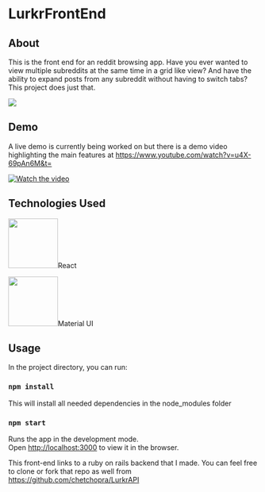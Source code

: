 # LurkrFrontEnd

## About
This is the front end for an reddit browsing app. Have you ever wanted to view multiple subreddits at the same time in a grid like view? And have the ability to expand posts from any subreddit without having to switch tabs? This project does just that. 

<img src="https://media.giphy.com/media/W5Cyzp04jWojGq6iYj/giphy.gif">

## Demo
A live demo is currently being worked on but there is a demo video highlighting the main features at 
https://www.youtube.com/watch?v=u4X-69pAn6M&t=
 
[![Watch the video](https://i.imgur.com/vKb2F1B.png)](https://www.youtube.com/watch?v=u4X-69pAn6M&t=)

## Technologies Used
<img src="https://icons-for-free.com/iconfiles/png/512/design+development+facebook+framework+mobile+react+icon-1320165723839064798.png" style="100px;height:100px;">React</img>

<img src="https://material-ui.com/static/brand.png" style="width:100px;height:100px;">Material UI</img>

## Usage

In the project directory, you can run:

### `npm install`

This will install all needed dependencies in the node_modules folder

### `npm start`

Runs the app in the development mode.<br>
Open [http://localhost:3000](http://localhost:3000) to view it in the browser.

This front-end links to a ruby on rails backend that I made. You can feel free to clone or fork that repo as well from 
https://github.com/chetchopra/LurkrAPI
